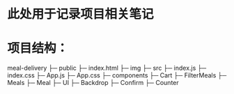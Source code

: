 #  此处用于记录项目相关笔记
# 项目结构：
meal-delivery
    ├─ public
        ├─ index.html
        ├─ img
    ├─ src
        ├─ index.js
        ├─ index.css
        ├─ App.js
        ├─ App.css
        ├─ components
            ├─ Cart
            ├─ FilterMeals
            ├─ Meals
                ├─ Meal
            ├─ UI
                ├─ Backdrop
                ├─ Confirm
                ├─ Counter